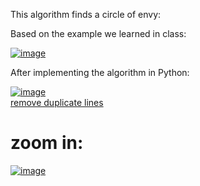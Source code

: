 
This algorithm finds a circle of envy:

Based on the example we learned in class:

<a href="https://ibb.co/NYCTgDG"><img src="https://i.ibb.co/4Nt1wv0/image.png" alt="image" border="0"></a>

After implementing the algorithm in Python:


<a href="https://ibb.co/34t6bFd"><img src="https://i.ibb.co/S5qYgmy/image.png" alt="image" border="0"></a><br /><a target='_blank' href='https://dedupelist.com/'>remove duplicate lines</a><br />
 # zoom in: 
 
 <a href="https://ibb.co/ws4vmzv"><img src="https://i.ibb.co/8c9hZ7h/image.png" alt="image" border="0"></a>
